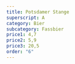 ```yaml
---
title: Potsdamer Stange
superscript: A
category: Bier
subcategory: Fassbier
price1: 4,7
price2: 5,9
price3: 20,5
order: "6"
---
```

